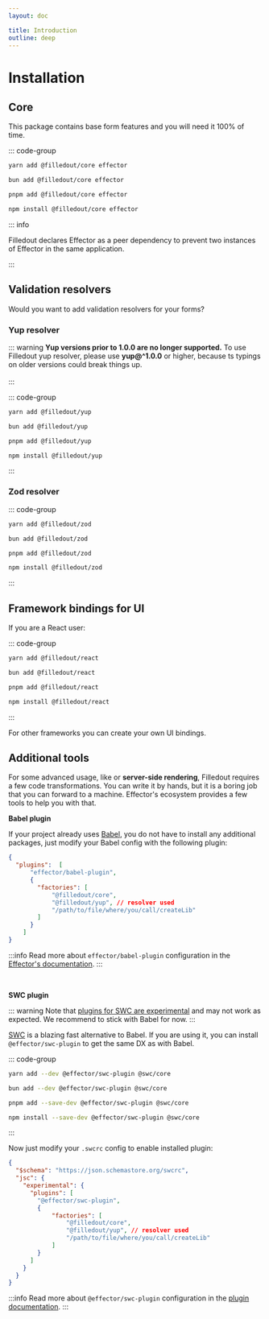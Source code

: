 ```yaml
---
layout: doc

title: Introduction
outline: deep
---
```


# Installation

<!-- 
## Environment

### Node.js version <Badge type="tip" text="&gt;18" />

**Filledout has a minimal support of Node.js version 18.0.0.**

::: warning
**Node.js versions prior to Node.js 18 are no longer supported.** To use Filledout, please migrate to Node.js 18 or higher. <br/><br/>
[https://nodejs.org/en/blog/announcements/nodejs16-eol](https://nodejs.org/en/blog/announcements/nodejs16-eol)
::: -->

## Core

This package contains base form features and you will need it 100% of time.


::: code-group

```sh [yarn <img src="/pm/yarn.svg"/>]
yarn add @filledout/core effector
```

```sh [bun <img src="/pm/bun.svg"/>]
bun add @filledout/core effector
```

```sh [pnpm <img src="/pm/pnpm.svg"/>]
pnpm add @filledout/core effector
```

```sh [npm <img src="/pm/npm.svg"/>]
npm install @filledout/core effector
```

::: info

Filledout declares Effector as a peer dependency to prevent two instances of Effector in the same application.

:::

## Validation resolvers

Would you want to add validation resolvers for your forms?

### Yup resolver <Badge type="tip" text="yup>=1.0.0" />

::: warning
**Yup versions prior to 1.0.0 are no longer supported.** To use Filledout yup resolver, please use **yup@^1.0.0** or higher, because ts typings on older versions could break things up. <br/><br/>
:::

::: code-group

```sh [yarn <img src="/pm/yarn.svg"/>]
yarn add @filledout/yup
```

```sh [bun <img src="/pm/bun.svg"/>]
bun add @filledout/yup
```

```sh [pnpm <img src="/pm/pnpm.svg"/>]
pnpm add @filledout/yup
```

```sh [npm <img src="/pm/npm.svg"/>]
npm install @filledout/yup
```

:::

### Zod resolver

::: code-group

```sh [yarn <img src="/pm/yarn.svg"/>]
yarn add @filledout/zod
```

```sh [bun <img src="/pm/bun.svg"/>]
bun add @filledout/zod
```

```sh [pnpm <img src="/pm/pnpm.svg"/>]
pnpm add @filledout/zod
```

```sh [npm <img src="/pm/npm.svg"/>]
npm install @filledout/zod
```

:::

## Framework bindings for UI

If you are a React user:

::: code-group

```sh [yarn <img src="/pm/yarn.svg"/>]
yarn add @filledout/react
```

```sh [bun <img src="/pm/bun.svg"/>]
bun add @filledout/react
```

```sh [pnpm <img src="/pm/pnpm.svg"/>]
pnpm add @filledout/react
```

```sh [npm <img src="/pm/npm.svg"/>]
npm install @filledout/react
```

:::

For other frameworks you can create your own UI bindings.

## Additional tools

For some advanced usage, like or **server-side rendering**, Filledout requires a few code transformations. You can write it by hands, but it is a boring job that you can forward to a machine. Effector's ecosystem provides a few tools to help you with that.

**Babel plugin**

If your project already uses [Babel](https://babeljs.io/), you do not have to install any additional packages, just modify your Babel config with the following plugin:

```json
{
  "plugins":  [
      "effector/babel-plugin",
      {
        "factories": [
            "@filledout/core",
            "@filledout/yup", // resolver used
            "/path/to/file/where/you/call/createLib"
        ]
      }
    ]
}
```

:::info
Read more about `effector/babel-plugin` configuration in the [Effector's documentation](https://effector.dev/en/api/effector/babel-plugin).
:::

<br />

**SWC plugin**

::: warning
Note that [plugins for SWC are experimental](https://github.com/swc-project/swc/discussions/3540) and may not work as expected. We recommend to stick with Babel for now.
:::

[SWC](https://swc.rs) is a blazing fast alternative to Babel. If you are using it, you can install `@effector/swc-plugin` to get the same DX as with Babel.

::: code-group

```sh [yarn <img src="/pm/yarn.svg"/>]
yarn add --dev @effector/swc-plugin @swc/core
```

```sh [bun <img src="/pm/bun.svg"/>]
bun add --dev @effector/swc-plugin @swc/core
```

```sh [pnpm <img src="/pm/pnpm.svg"/>]
pnpm add --save-dev @effector/swc-plugin @swc/core
```

```sh [npm <img src="/pm/npm.svg"/>]
npm install --save-dev @effector/swc-plugin @swc/core
```

:::

Now just modify your `.swcrc` config to enable installed plugin:

```json
{
  "$schema": "https://json.schemastore.org/swcrc",
  "jsc": {
    "experimental": {
      "plugins": [
        "@effector/swc-plugin",
        {
            "factories": [
                "@filledout/core",
                "@filledout/yup", // resolver used
                "/path/to/file/where/you/call/createLib"
            ]
        }
      ]
    }
  }
}
```

:::info
Read more about `@effector/swc-plugin` configuration in the [plugin documentation](https://github.com/effector/swc-plugin).
:::
